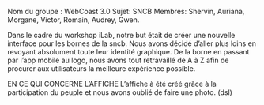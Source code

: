 Nom du groupe : WebCoast 3.0
Sujet: SNCB 
Membres: Shervin, Auriana, Morgane, Victor, Romain, Audrey, Gwen.

Dans le cadre du workshop iLab, notre but était de créer une nouvelle interface pour les bornes de la sncb. Nous avons décidé d’aller plus loins en revoyant absolument toute leur identité graphique. De la borne en passant par l’app mobile au logo, nous avons tout retravaillé de A à Z afin de procurer aux utilisateurs la meilleure expérience possible. 

EN CE QUI CONCERNE L’AFFICHE 
L’affiche à été créé grâce à la participation du peuple et nous avons oublié de faire une photo. (dsl)